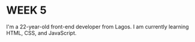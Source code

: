 
# WEEK 5

 I'm a 22-year-old front-end developer from Lagos. I am currently learning HTML, CSS, and JavaScript.

